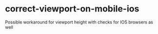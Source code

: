 # correct-viewport-on-mobile-ios
Possible workaround for viewport height with checks for IOS browsers as well
